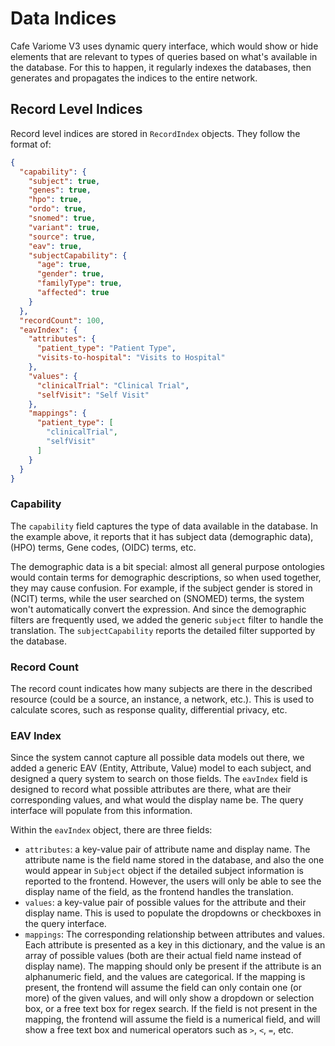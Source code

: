 # Data Indices

Cafe Variome V3 uses dynamic query interface, which would show or hide elements that are relevant to types of queries based on what's available in the database. For this to happen, it regularly indexes the databases, then generates and propagates the indices to the entire network.

## Record Level Indices

Record level indices are stored in `RecordIndex` objects. They follow the format of:

```json
{
  "capability": {
    "subject": true,
    "genes": true,
    "hpo": true,
    "ordo": true,
    "snomed": true,
    "variant": true,
    "source": true,
    "eav": true,
    "subjectCapability": {
      "age": true,
      "gender": true,
      "familyType": true,
      "affected": true
    }
  },
  "recordCount": 100,
  "eavIndex": {
    "attributes": {
      "patient_type": "Patient Type",
      "visits-to-hospital": "Visits to Hospital"
    },
    "values": {
      "clinicalTrial": "Clinical Trial",
      "selfVisit": "Self Visit"
    },
    "mappings": {
      "patient_type": [
        "clinicalTrial",
        "selfVisit"
      ]
    }
  }
}
```

### Capability

The `capability` field captures the type of data available in the database. In the example above, it reports that it has subject data (demographic data), (<tooltip term="HPO">HPO</tooltip>) terms, Gene codes, (<tooltip term="OIDC">OIDC</tooltip>) terms, etc.

The demographic data is a bit special: almost all general purpose ontologies would contain terms for demographic descriptions, so when used together, they may cause confusion. For example, if the subject gender is stored in (<tooltip term="NCIT">NCIT</tooltip>) terms, while the user searched on (<tooltip term="SNOMED">SNOMED</tooltip>) terms, the system won't automatically convert the expression. And since the demographic filters are frequently used, we added the generic `subject` filter to handle the translation. The `subjectCapability` reports the detailed filter supported by the database.

### Record Count

The record count indicates how many subjects are there in the described resource (could be a source, an instance, a network, etc.). This is used to calculate scores, such as response quality, differential privacy, etc.

### EAV Index

Since the system cannot capture all possible data models out there, we added a generic EAV (Entity, Attribute, Value) model to each subject, and designed a query system to search on those fields. The `eavIndex` field is designed to record what possible attributes are there, what are their corresponding values, and what would the display name be. The query interface will populate from this information.

Within the `eavIndex` object, there are three fields:

- `attributes`: a key-value pair of attribute name and display name. The attribute name is the field name stored in the database, and also the one would appear in `Subject` object if the detailed subject information is reported to the frontend. However, the users will only be able to see the display name of the field, as the frontend handles the translation.
- `values`: a key-value pair of possible values for the attribute and their display name. This is used to populate the dropdowns or checkboxes in the query interface.
- `mappings`: The corresponding relationship between attributes and values. Each attribute is presented as a key in this dictionary, and the value is an array of possible values (both are their actual field name instead of display name). The mapping should only be present if the attribute is an alphanumeric field, and the values are categorical. If the mapping is present, the frontend will assume the field can only contain one (or more) of the given values, and will only show a dropdown or selection box, or a free text box for regex search. If the field is not present in the mapping, the frontend will assume the field is a numerical field, and will show a free text box and numerical operators such as `>`, `<`, `=`, etc.
